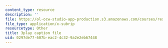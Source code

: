 ```yaml
---
content_type: resource
description: ''
file: https://ol-ocw-studio-app-production.s3.amazonaws.com/courses/res-tll-004-stem-concept-videos-fall-2013/0297de77607beac24c329a2e2eb67448_NkV27ApZ0h4.srt
file_type: application/x-subrip
resourcetype: Other
title: 3play caption file
uid: 0297de77-607b-eac2-4c32-9a2e2eb67448
---
```

